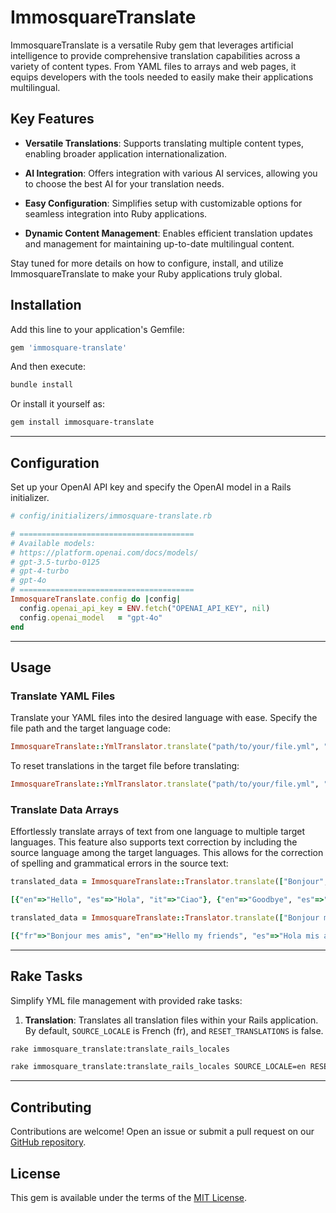 # ImmosquareTranslate

ImmosquareTranslate is a versatile Ruby gem that leverages artificial intelligence to provide comprehensive translation capabilities across a variety of content types. From YAML files to arrays and web pages, it equips developers with the tools needed to easily make their applications multilingual.

## Key Features

- **Versatile Translations**: Supports translating multiple content types, enabling broader application internationalization.

- **AI Integration**: Offers integration with various AI services, allowing you to choose the best AI for your translation needs.

- **Easy Configuration**: Simplifies setup with customizable options for seamless integration into Ruby applications.

- **Dynamic Content Management**: Enables efficient translation updates and management for maintaining up-to-date multilingual content.

Stay tuned for more details on how to configure, install, and utilize ImmosquareTranslate to make your Ruby applications truly global.


## Installation

Add this line to your application's Gemfile:

```ruby
gem 'immosquare-translate'
```

And then execute:

```bash
bundle install
```

Or install it yourself as:

```bash
gem install immosquare-translate
```

---

## Configuration

Set up your OpenAI API key and specify the OpenAI model in a Rails initializer.

```ruby
# config/initializers/immosquare-translate.rb

# =======================================
# Available models:
# https://platform.openai.com/docs/models/
# gpt-3.5-turbo-0125
# gpt-4-turbo
# gpt-4o
# =======================================
ImmosquareTranslate.config do |config|
  config.openai_api_key = ENV.fetch("OPENAI_API_KEY", nil)
  config.openai_model   = "gpt-4o"
end
```

---

## Usage

### Translate YAML Files

Translate your YAML files into the desired language with ease. Specify the file path and the target language code:

```ruby
ImmosquareTranslate::YmlTranslator.translate("path/to/your/file.yml", "fr")
```

To reset translations in the target file before translating:

```ruby
ImmosquareTranslate::YmlTranslator.translate("path/to/your/file.yml", "fr", reset_translations: true)
```


### Translate Data Arrays

Effortlessly translate arrays of text from one language to multiple target languages. This feature also supports text correction by including the source language among the target languages. This allows for the correction of spelling and grammatical errors in the source text:


```ruby
translated_data = ImmosquareTranslate::Translator.translate(["Bonjour", "Au revoir"], "fr", ["en", "es", "it"])
```

```ruby
[{"en"=>"Hello", "es"=>"Hola", "it"=>"Ciao"}, {"en"=>"Goodbye", "es"=>"Adiós", "it"=>"Addio"}]
```

```ruby
translated_data = ImmosquareTranslate::Translator.translate(["Bonjour mes ami", "O revoir"], "fr", ["en", "es", "fr", "it"])
```

```ruby
[{"fr"=>"Bonjour mes amis", "en"=>"Hello my friends", "es"=>"Hola mis amigos", "it"=>"Ciao miei amici"}, {"fr"=>"Au revoir", "en"=>"Goodbye", "es"=>"Adiós", "it"=>"Arrivederci"}]
```

---

## Rake Tasks

Simplify YML file management with provided rake tasks:

1. **Translation**: Translates all translation files within your Rails application. By default, `SOURCE_LOCALE` is French (fr), and `RESET_TRANSLATIONS` is false.

```bash
rake immosquare_translate:translate_rails_locales
```

```bash
rake immosquare_translate:translate_rails_locales SOURCE_LOCALE=en RESET_TRANSLATIONS=true
```

---

## Contributing

Contributions are welcome! Open an issue or submit a pull request on our [GitHub repository](https://github.com/IMMOSQUARE/immosquare-translate).

## License

This gem is available under the terms of the [MIT License](https://opensource.org/licenses/MIT).
